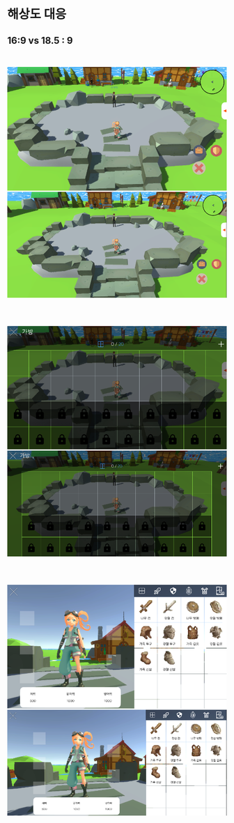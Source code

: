 # 해상도 대응

## 16:9 vs 18.5 : 9

<br>

![16:9](./resolution_16_1.png)
![18.5:9](./resolution_18_1.png)

<br>
<br>

![16:9](./resolution_16_2.png)
![18.5:9](./resolution_18_2.png)

<br>
<br>

![16:9](./resolution_16_3.png)
![18.5:9](./resolution_18_3.png)